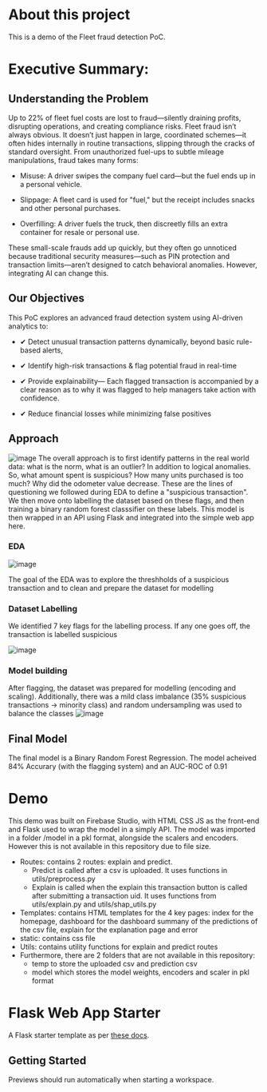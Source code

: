 

# About this project
This is a demo of the Fleet fraud detection PoC.

# Executive Summary: 

## Understanding the Problem 

Up to 22% of fleet fuel costs are lost to fraud—silently draining profits, disrupting operations, and creating compliance risks. Fleet fraud isn’t always obvious. It doesn’t just happen in large, coordinated schemes—it often hides internally in routine transactions, slipping through the cracks of standard oversight. From unauthorized fuel-ups to subtle mileage manipulations, fraud takes many forms: 

* Misuse: A driver swipes the company fuel card—but the fuel ends up in a personal vehicle. 

* Slippage: A fleet card is used for "fuel," but the receipt includes snacks and other personal purchases. 

* Overfilling: A driver fuels the truck, then discreetly fills an extra container for resale or personal use. 

These small-scale frauds add up quickly, but they often go unnoticed because traditional security measures—such as PIN protection and transaction limits—aren’t designed to catch behavioral anomalies. However, integrating AI can change this. 

## Our Objectives 

This PoC explores an advanced fraud detection system using AI-driven analytics to:  

* ✔ Detect unusual transaction patterns dynamically, beyond basic rule-based alerts, 

* ✔ Identify high-risk transactions & flag potential fraud in real-time  

* ✔ Provide explainability— Each flagged transaction is accompanied by a clear reason as to why it was flagged to help managers take action with confidence.  

* ✔ Reduce financial losses while minimizing false positives

## Approach
![image](https://github.com/user-attachments/assets/648d73b7-5c3f-4bda-a17c-900756848e7e)
The overall approach is to first identify patterns in the real world data: what is the norm, what is an outlier? In addition to logical anomalies. So, what amount spent is suspicious? How many units purchased is too much? Why did the odometer value decrease. These are the lines of questioning we followed during EDA to define a "suspicious transaction". We then move onto labelling the dataset based on these flags, and then training a binary random forest classsifier on these labels. This model is then wrapped in an API using Flask and integrated into the simple web app here. 

### EDA
![image](https://github.com/user-attachments/assets/cbd017d8-28f2-4915-8a3e-306ae81f1d3a)

The goal of the EDA was to explore the threshholds of a suspicious transaction and to clean and prepare the dataset for modelling

### Dataset Labelling

We identified 7 key flags for the labelling process. If any one goes off, the transaction is labelled suspicious 

![image](https://github.com/user-attachments/assets/9fe85b36-4ca1-4c58-8fee-fd5c4d05a855)

### Model building 
After flagging, the dataset was prepared for modelling (encoding and scaling). Additionally, there was a mild class imbalance (35% suspicious transactions -> minority class) and random undersampling was used to balance the classes 
![image](https://github.com/user-attachments/assets/e1986650-1af6-4634-8513-684eab73d30f)


## Final Model

The final model is a Binary Random Forest Regression. The model acheived 84% Accurary (with the flagging system) and an AUC-ROC  of 0.91

# Demo

This demo was built on Firebase Studio, with HTML CSS JS as the front-end and Flask used to wrap the model in a simply API.
The model was imported in a folder /model in a pkl format, alongside the scalers and encoders. However this is not available in this repository due to file size. 
* Routes: contains 2 routes: explain and predict.
    * Predict is called after a csv is uploaded. It uses functions in utils/preprocess.py
    * Explain is called when the explain this transaction button is called after submitting a transaction uid. It uses functions from utils/explain.py and utils/shap_utils.py
 * Templates: contains HTML templates for the 4 key pages: index for the homepage, dashboard for the dashboard summany of the predictions of the csv file, explain for the explanation page and error
 * static: contains css file
 * Utils: contains utility functions for explain and predict routes
 * Furthermore, there are 2 folders that are not available in this repository:
     * temp to store the uploaded csv and prediction csv
     * model which stores the model weights, encoders and scaler in pkl format

# Flask Web App Starter

A Flask starter template as per [these docs](https://flask.palletsprojects.com/en/3.0.x/quickstart/#a-minimal-application).

## Getting Started

Previews should run automatically when starting a workspace.
